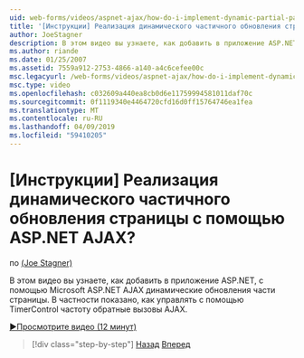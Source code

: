 ```yaml
---
uid: web-forms/videos/aspnet-ajax/how-do-i-implement-dynamic-partial-page-updates-with-aspnet-ajax
title: '[Инструкции] Реализация динамического частичного обновления страницы с помощью ASP.NET AJAX? | Документы Майкрософт'
author: JoeStagner
description: В этом видео вы узнаете, как добавить в приложение ASP.NET, с помощью Microsoft ASP.NET AJAX динамические обновления части страницы. В частности вы увидите как...
ms.author: riande
ms.date: 01/25/2007
ms.assetid: 7559a912-2753-4866-a140-a4c6cefee00c
msc.legacyurl: /web-forms/videos/aspnet-ajax/how-do-i-implement-dynamic-partial-page-updates-with-aspnet-ajax
msc.type: video
ms.openlocfilehash: c032609a440ea8cb0d6e11759994581011daf70c
ms.sourcegitcommit: 0f1119340e4464720cfd16d0ff15764746ea1fea
ms.translationtype: MT
ms.contentlocale: ru-RU
ms.lasthandoff: 04/09/2019
ms.locfileid: "59410205"
---
```

# <a name="how-do-i-implement-dynamic-partial-page-updates-with-aspnet-ajax"></a>[Инструкции] Реализация динамического частичного обновления страницы с помощью ASP.NET AJAX?

по [(Joe Stagner)](https://github.com/JoeStagner)

В этом видео вы узнаете, как добавить в приложение ASP.NET, с помощью Microsoft ASP.NET AJAX динамические обновления части страницы. В частности показано, как управлять с помощью TimerControl частоту обратные вызовы AJAX.

[&#9654;Просмотрите видео (12 минут)](https://channel9.msdn.com/Blogs/ASP-NET-Site-Videos/how-do-i-implement-dynamic-partial-page-updates-with-aspnet-ajax)

> [!div class="step-by-step"]
> [Назад](how-do-i-get-started-with-aspnet-ajax.md)
> [Вперед](how-do-i-make-client-side-network-callbacks-with-aspnet-ajax.md)
